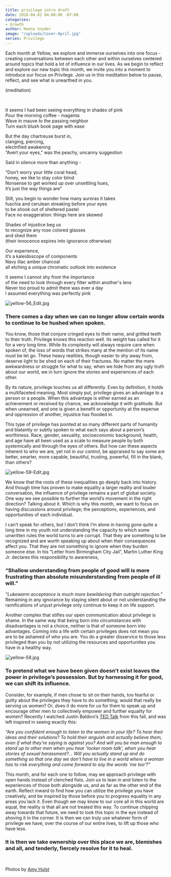 ```yaml
---
title: privilege intro draft
date: 2018-04-02 04:00:00 -07:00
categories:
- Growth
author: Hanna Snyder
image: "/uploads/Cover-April.jpg"
series: Privilege
---
```


Each month at Yellow, we explore and immerse ourselves into one focus - creating conversations between each other and within ourselves centered around topics that hold a lot of influence in our lives. As we begin to reflect and explore our new topic this month, we invite you into a moment to introduce our focus on Privilege. Join us in this meditation below to pause, reflect, and see what is unearthed in you.

(meditation)

<br>

It seems I had been seeing everything in shades of pink  
Pour the morning coffee - magenta  
Wave in mauve to the passing neighbor  
Turn each blush book page with ease

But the day chartreuse burst in,  
clanging, piercing,  
electrified awakening  
“Avert your eyes,” was the peachy, uncanny suggestion

Said in silence more than anything -

“Don’t worry your little coral head,  
honey, we like to stay color blind  
Nonsense to get worked up over unsettling hues,  
it’s just the way things are”

Still, you begin to wonder how many auroras it takes  
fuschia and cerulean streaking before your eyes  
to be shook out of sheltered pastel  
Face no exaggeration: things here are skewed

Shades of injustice beg us  
to recognize any rose colored glasses  
and shed them  
(their innocence expires into ignorance otherwise)

Our experience,  
it’s a kaleidoscope of components  
Navy lilac amber charcoal  
all etching a unique chromatic outlook into existence

It seems I cannot shy from the importance  
of the need to look through every filter within another's lens  
Never too proud to admit there was ever a day  
I assumed everything was perfectly pink

![yellow-56_Edit.jpg](/uploads/yellow-56_Edit.jpg)

### There comes a day when we can no longer allow certain words to continue to be hushed when spoken.

You know, those that conjure cringed eyes to their name, and gritted teeth to their truth. Privilege knows this reaction well. Its weight has called for it for a very long time. While its complexity will always require care when spoken of, the loss of words that strikes many at the mention of its name must be let go. These heavy realities, though easier to shy away from, deserve light to be shed on each of their fractures. No matter the mere awkwardness or struggle for what to say, when we hide from any ugly truth about our world, we in turn ignore the stories and experiences of each other.

By its nature, privilege touches us all differently. Even by definition, it holds a multifaceted meaning. Most simply put, privilege gives an advantage to a person or a people. When this advantage is either earned as an achievement or received by chance, we acknowledge it with gratitude. But when unearned, and one is given a benefit or opportunity at the expense and oppression of another, injustice has flooded in.

This type of privilege has pointed at so many different parts of humanity and blatantly or subtly spoken to what each says about a person’s worthiness. Race, gender, sexuality, socioeconomic background, health, and age have all been used as a scale to measure people by both systemically and through the eyes of others. But how can these aspects inherent to who we are, yet not in our control, be appraised to say some are better, smarter, more capable, beautiful, trusting, powerful, fill in the blank, than others?

![yellow-59-Edit.jpg](/uploads/yellow-59-Edit.jpg)

We know that the roots of these inequalities go deeply back into history. And though time has proven to make equality a larger reality and louder conversation, the influence of privilege remains a part of global society. One way we see possible to further the world’s movement in the right direction? Talking about it. Which is why this month, we want to focus on having discussions around privilege; the perceptions, experiences, and opportunities of each individual.

I can’t speak for others, but I don’t think I’m alone in having gone quite a long time in my youth not understanding the capacity to which some unwritten rules the world turns to are corrupt. That they are something to be recognized and are worth speaking up about when their consequences affect you. That they are not something to ignore when they burden someone else. In his “Letter from Birmingham City Jail”, Martin Luther King Jr. declares this responsibility to awareness,

### “Shallow understanding from people of good will is more frustrating than absolute misunderstanding from people of ill will."

_"Lukewarm acceptance is much more bewildering than outright rejection.”_ Remaining in any ignorance by staying silent about or not understanding the ramifications of unjust privilege only continue to keep it on life support.

Another complex that stifles our open communication about privilege is shame. In the same way that being born into circumstances with disadvantages is not a choice, neither is that of someone born into advantages. Coming into a life with certain privileges does not mean you are to be ashamed of who you are. You do a greater disservice to those less privileged than you by not utilizing the resources and opportunities you have in a healthy way.

![yellow-58.jpg](/uploads/yellow-58.jpg)

### To pretend what we have been given doesn’t exist leaves the power in privilege’s possession. But by harnessing it for good, we can shift its influence.

Consider, for example, if men chose to sit on their hands, too fearful or guilty about the privileges they have to do something; would that really be serving us women? Or, does it do more for us for them to speak up and encourage other men to collectively empower and further equality for women? Recently I watched Justin Baldoni’s [TED Talk](https://www.ted.com/talks/justin_baldoni_why_i_m_done_trying_to_be_man_enough) from this fall, and was left inspired in seeing exactly this:

_“Are you confident enough to listen to the women in your life? To hear their ideas and their solutions? To hold their anguish and actually believe them, even if what they're saying is against you? And will you be man enough to stand up to other men when you hear ‘locker room talk’, when you hear stories of sexual harassment?... Will you actually stand up and do something so that one day we don't have to live in a world where a woman has to risk everything and come forward to say the words ‘me too’?”_

This month, and for each one to follow, may we approach privilege with open hands instead of clenched fists. Join us to lean in and listen to the experiences of those both alongside us, and as far as the other end of the earth. Reflect inward to find how you can utilize the privilege you have creatively, and be inspired by those before you to progress equality in any areas you lack it. Even though we may know to our core all in this world are equal, the reality is that all are not treated this way. To continue chipping away towards that future, we need to look this topic in the eye instead of shoving it in the corner. It is then we can truly use whatever form of privilege we have, over the course of our entire lives, to lift up those who have less.

### It is then we take ownership over this place we are, blemishes and all, and tenderly, fiercely resolve for it to heal.

<br>

Photos by [Amy Hulst](https://www.forcollective.com/)